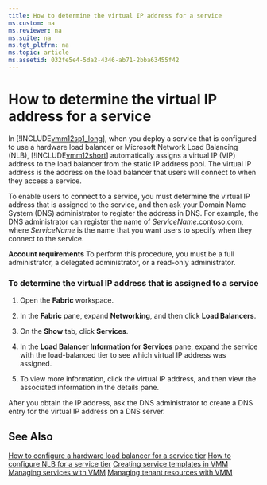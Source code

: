 ```yaml
---
title: How to determine the virtual IP address for a service
ms.custom: na
ms.reviewer: na
ms.suite: na
ms.tgt_pltfrm: na
ms.topic: article
ms.assetid: 032fe5e4-5da2-4346-ab71-2bba63455f42
---
```

# How to determine the virtual IP address for a service
In [!INCLUDE[vmm12sp1_long](Token/vmm12sp1_long_md.md)], when you deploy a service that is configured to use a hardware load balancer or Microsoft Network Load Balancing \(NLB\), [!INCLUDE[vmm12short](Token/vmm12short_md.md)] automatically assigns a virtual IP \(VIP\) address to the load balancer from the static IP address pool. The virtual IP address is the address on the load balancer that users will connect to when they access a service.

To enable users to connect to a service, you must determine the virtual IP address that is assigned to the service, and then ask your Domain Name System \(DNS\) administrator to register the address in DNS. For example, the DNS administrator can register the name of *ServiceName*.contoso.com, where *ServiceName* is the name that you want users to specify when they connect to the service.

**Account requirements** To perform this procedure, you must be a full administrator, a delegated administrator, or a read\-only administrator.

### To determine the virtual IP address that is assigned to a service

1.  Open the **Fabric** workspace.

2.  In the **Fabric** pane, expand **Networking**, and then click **Load Balancers**.

3.  On the **Show** tab, click **Services**.

4.  In the **Load Balancer Information for Services** pane, expand the service with the load\-balanced tier to see which virtual IP address was assigned.

5.  To view more information, click the virtual IP address, and then view the associated information in the details pane.

After you obtain the IP address, ask the DNS administrator to create a DNS entry for the virtual IP address on a DNS server.

## See Also
[How to configure a hardware load balancer for a service tier](How-to-configure-a-hardware-load-balancer-for-a-service-tier.md)
[How to configure NLB for a service tier](How-to-configure-NLB-for-a-service-tier.md)
[Creating service templates in VMM](Creating-service-templates-in-VMM.md)
[Managing services with VMM](Managing-services-with-VMM.md)
[Managing tenant resources with VMM](Managing-tenant-resources-with-VMM.md)


